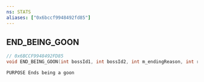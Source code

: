 ```yaml
---
ns: STATS
aliases: ["0x6bccf9948492fd85"]
---
```

## END_BEING_GOON

```c
// 0x6BCCF9948492FD85
void END_BEING_GOON(int bossId1, int bossId2, int m_endingReason, int rpBonus, int time);
```

```
PURPOSE Ends being a goon
```
